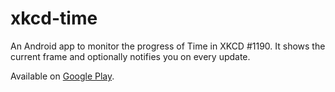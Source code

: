 xkcd-time
=========

An Android app to monitor the progress of Time in XKCD #1190.
It shows the current frame and optionally notifies you on every update.

Available on [Google Play](https://play.google.com/store/apps/details?id=com.drewhannay.xkcdtime).

